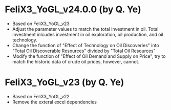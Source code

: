 # FeliX3_YoGL_v24.0.0 (by Q. Ye)
- Based on FeliX3_YoGL_v23
- Adjust the parameter values to match the total investment in oil. Total investment inlcudes investment in oil exploration, oil production, and oil technology.
- Change the function of "Effect of Technology on Oil Discoveries" into "Total Oil Discoverable Resources" divided by "Total Oil Resources"
- Modify the function of "Effect of Oil Demand and Supply on Price", try to match the historic data of crude oil prices, however, cannot.

# FeliX3_YoGL_v23 (by Q. Ye)
- Based on FeliX3_YoGL_v22
- Remove the exteral excel dependencies